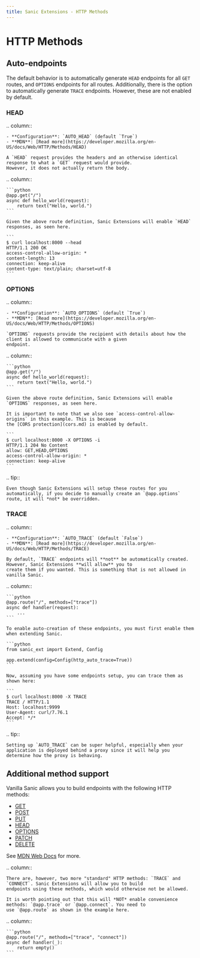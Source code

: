 ```yaml
---
title: Sanic Extensions - HTTP Methods
---
```


# HTTP Methods

## Auto-endpoints

The default behavior is to automatically generate `HEAD` endpoints for all `GET` routes, and `OPTIONS` endpoints for all
routes. Additionally, there is the option to automatically generate `TRACE` endpoints. However, these are not enabled by
default.

### HEAD

.. column::

```
- **Configuration**: `AUTO_HEAD` (default `True`)
- **MDN**: [Read more](https://developer.mozilla.org/en-US/docs/Web/HTTP/Methods/HEAD)

A `HEAD` request provides the headers and an otherwise identical response to what a `GET` request would provide.
However, it does not actually return the body.
```

.. column::

````
```python
@app.get("/")
async def hello_world(request):
    return text("Hello, world.")
```

Given the above route definition, Sanic Extensions will enable `HEAD` responses, as seen here.

```
$ curl localhost:8000 --head
HTTP/1.1 200 OK
access-control-allow-origin: *
content-length: 13
connection: keep-alive
content-type: text/plain; charset=utf-8
```
````

### OPTIONS

.. column::

```
- **Configuration**: `AUTO_OPTIONS` (default `True`)
- **MDN**: [Read more](https://developer.mozilla.org/en-US/docs/Web/HTTP/Methods/OPTIONS)

`OPTIONS` requests provide the recipient with details about how the client is allowed to communicate with a given
endpoint.
```

.. column::

````
```python
@app.get("/")
async def hello_world(request):
    return text("Hello, world.")
```

Given the above route definition, Sanic Extensions will enable `OPTIONS` responses, as seen here.

It is important to note that we also see `access-control-allow-origins` in this example. This is because
the [CORS protection](cors.md) is enabled by default.

```
$ curl localhost:8000 -X OPTIONS -i
HTTP/1.1 204 No Content
allow: GET,HEAD,OPTIONS
access-control-allow-origin: *
connection: keep-alive
```
````

.. tip::

```
Even though Sanic Extensions will setup these routes for you automatically, if you decide to manually create an `@app.options` route, it will *not* be overridden.
```

### TRACE

.. column::

```
- **Configuration**: `AUTO_TRACE` (default `False`)
- **MDN**: [Read more](https://developer.mozilla.org/en-US/docs/Web/HTTP/Methods/TRACE)

By default, `TRACE` endpoints will **not** be automatically created. However, Sanic Extensions **will allow** you to
create them if you wanted. This is something that is not allowed in vanilla Sanic.
```

.. column::

````
```python
@app.route("/", methods=["trace"])
async def handler(request):
    ...
```

To enable auto-creation of these endpoints, you must first enable them when extending Sanic.

```python
from sanic_ext import Extend, Config

app.extend(config=Config(http_auto_trace=True))
```

Now, assuming you have some endpoints setup, you can trace them as shown here:

```
$ curl localhost:8000 -X TRACE
TRACE / HTTP/1.1
Host: localhost:9999
User-Agent: curl/7.76.1
Accept: */*
```
````

.. tip::

```
Setting up `AUTO_TRACE` can be super helpful, especially when your application is deployed behind a proxy since it will help you determine how the proxy is behaving.
```

## Additional method support

Vanilla Sanic allows you to build endpoints with the following HTTP methods:

- [GET](/en/guide/basics/routing.html#get)
- [POST](/en/guide/basics/routing.html#post)
- [PUT](/en/guide/basics/routing.html#put)
- [HEAD](/en/guide/basics/routing.html#head)
- [OPTIONS](/en/guide/basics/routing.html#options)
- [PATCH](/en/guide/basics/routing.html#patch)
- [DELETE](/en/guide/basics/routing.html#delete)

See [MDN Web Docs](https://developer.mozilla.org/en-US/docs/Web/HTTP/Methods) for more.

.. column::

```
There are, however, two more "standard" HTTP methods: `TRACE` and `CONNECT`. Sanic Extensions will allow you to build
endpoints using these methods, which would otherwise not be allowed.

It is worth pointing out that this will *NOT* enable convenience methods: `@app.trace` or `@app.connect`. You need to
use `@app.route` as shown in the example here.
```

.. column::

````
```python
@app.route("/", methods=["trace", "connect"])
async def handler(_):
    return empty()
```
````

